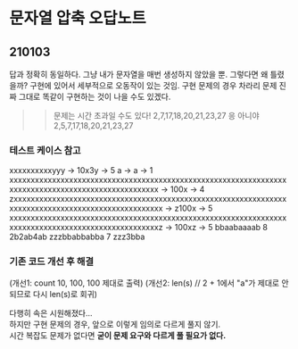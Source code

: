 # 문자열 압축 오답노트

## 210103

답과 정확히 동일하다. 그냥 내가 문자열을 매번 생성하지 않았을 뿐.
그렇다면 왜 틀렸을까? 구현에 있어서 세부적으로 오동작이 있는 것임.
구현 문제의 경우 차라리 문제 진짜 그대로 똑같이 구현하는 것이 나을 수도 있겠다.

>> 문제는 시간 초과일 수도 있다!
2,7,17,18,20,21,23,27
>> 응 아니야
2,5,7,17,18,20,21,23,27

### 테스트 케이스 참고

xxxxxxxxxxyyy
-> 10x3y -> 5
a
-> a -> 1
xxxxxxxxxxxxxxxxxxxxxxxxxxxxxxxxxxxxxxxxxxxxxxxxxxxxxxxxxxxxxxxxxxxxxxxxxxxxxxxxxxxxxxxxxxxxxxxxxxxx
-> 100x -> 4
zxxxxxxxxxxxxxxxxxxxxxxxxxxxxxxxxxxxxxxxxxxxxxxxxxxxxxxxxxxxxxxxxxxxxxxxxxxxxxxxxxxxxxxxxxxxxxxxxxxxx
-> z100x -> 5
xxxxxxxxxxxxxxxxxxxxxxxxxxxxxxxxxxxxxxxxxxxxxxxxxxxxxxxxxxxxxxxxxxxxxxxxxxxxxxxxxxxxxxxxxxxxxxxxxxxxz
-> 100xz -> 5
bbaabaaaab
8 2b2ab4ab
zzzbbabbabba
7 zzz3bba

### 기존 코드 개선 후 해결

(개선1: count 10, 100, 100 제대로 출력)
(개선2: len(s) // 2 + 1에서 "a"가 제대로 안되므로 다시 len(s)로 회귀)

다행히 속은 시원해졌다...  
하지만 구현 문제의 경우, 앞으로 이렇게 임의로 다르게 풀지 않기.  
시간 복잡도 문제가 없다면 **굳이 문제 요구와 다르게 풀 필요가 없다.**
